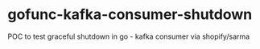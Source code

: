# gofunc-kafka-consumer-shutdown
POC to test graceful shutdown in go - kafka consumer via shopify/sarma
